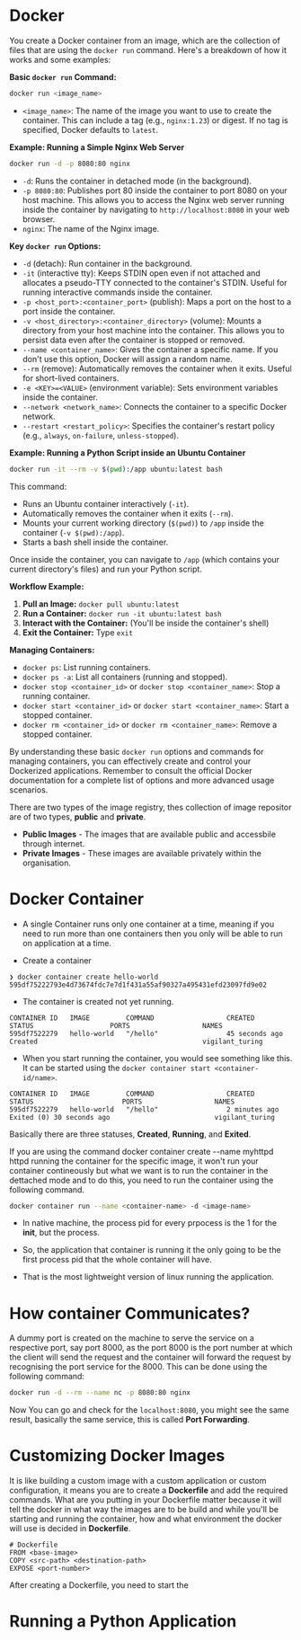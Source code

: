 # Docker

You create a Docker container from an image, which are the collection of files that are using the `docker run` command. Here's a breakdown of how it works and some examples:

**Basic `docker run` Command:**

```bash
docker run <image_name>
```

* `<image_name>`: The name of the image you want to use to create the container. This can include a tag (e.g., `nginx:1.23`) or digest.  If no tag is specified, Docker defaults to `latest`.

**Example: Running a Simple Nginx Web Server**

```bash
docker run -d -p 8080:80 nginx
```

* `-d`: Runs the container in detached mode (in the background).
* `-p 8080:80`:  Publishes port 80 inside the container to port 8080 on your host machine. This allows you to access the Nginx web server running inside the container by navigating to `http://localhost:8080` in your web browser.
* `nginx`: The name of the Nginx image.


**Key `docker run` Options:**

* `-d` (detach): Run container in the background.
* `-it` (interactive tty):  Keeps STDIN open even if not attached and allocates a pseudo-TTY connected to the container's STDIN.  Useful for running interactive commands inside the container.
* `-p <host_port>:<container_port>` (publish):  Maps a port on the host to a port inside the container.
* `-v <host_directory>:<container_directory>` (volume):  Mounts a directory from your host machine into the container.  This allows you to persist data even after the container is stopped or removed.
* `--name <container_name>`: Gives the container a specific name.  If you don't use this option, Docker will assign a random name.
* `--rm` (remove): Automatically removes the container when it exits.  Useful for short-lived containers.
* `-e <KEY>=<VALUE>` (environment variable): Sets environment variables inside the container.
* `--network <network_name>`: Connects the container to a specific Docker network.
* `--restart <restart_policy>`: Specifies the container's restart policy (e.g., `always`, `on-failure`, `unless-stopped`).

**Example: Running a Python Script inside an Ubuntu Container**

```bash
docker run -it --rm -v $(pwd):/app ubuntu:latest bash
```

This command:

* Runs an Ubuntu container interactively (`-it`).
* Automatically removes the container when it exits (`--rm`).
* Mounts your current working directory (`$(pwd)`) to `/app` inside the container (`-v $(pwd):/app`).
* Starts a bash shell inside the container.

Once inside the container, you can navigate to `/app` (which contains your current directory's files) and run your Python script.


**Workflow Example:**

1. **Pull an Image:**  `docker pull ubuntu:latest`
2. **Run a Container:** `docker run -it ubuntu:latest bash`
3. **Interact with the Container:** (You'll be inside the container's shell)
4. **Exit the Container:**  Type `exit`


**Managing Containers:**

* `docker ps`: List running containers.
* `docker ps -a`: List all containers (running and stopped).
* `docker stop <container_id>` or `docker stop <container_name>`: Stop a running container.
* `docker start <container_id>` or `docker start <container_name>`: Start a stopped container.
* `docker rm <container_id>` or `docker rm <container_name>`: Remove a stopped container.


By understanding these basic `docker run` options and commands for managing containers, you can effectively create and control your Dockerized applications. Remember to consult the official Docker documentation for a complete list of options and more advanced usage scenarios.

There are two types of the image registry, thes collection of image repositor are of two types, **public** and **private**. 

- **Public Images** - The images that are available public and accessbile through internet.
- **Private Images** - These images are available privately within the organisation.

# Docker Container

- A single Container runs only one container at a time, meaning if you need to run more than one containers then you only will be able to run on application at a time. 

- Create a container
```
❯ docker container create hello-world
595df75222793e4d73674fdc7e7d1f431a55af90327a495431efd23097fd9e02
```

- The container is created not yet running.
```
CONTAINER ID   IMAGE         COMMAND                  CREATED          STATUS                   PORTS                  NAMES
595df7522279   hello-world   "/hello"                 45 seconds ago   Created                                         vigilant_turing
```

- When you start running the container, you would see something like this. It can be started using the `docker container start <container-id/name>`.

```
CONTAINER ID   IMAGE         COMMAND                  CREATED         STATUS                      PORTS                  NAMES
595df7522279   hello-world   "/hello"                 2 minutes ago   Exited (0) 30 seconds ago                          vigilant_turing
```

Basically there are three statuses, **Created**, **Running**, and **Exited**.

If you are using the command docker container create --name myhttpd httpd running the container for the specific image, it won't run your container contineously but what we want is to run the container in the dettached mode and to do this, you need to run the container using the following command.

```bash
docker container run --name <container-name> -d <image-name>
```

- In native machine, the process pid for every prpocess is the 1 for the **init**, but the process.

- So, the application that container is running it the only going to be the first process pid that the whole container will have.

- That is the most lightweight version of linux running the application.  

# How container Communicates?

A dummy port is created on the machine to serve the service on a respective port, say port 8000, as the port 8000 is the port number at which the client will send the request and the container will forward the request by recognising the port service for the 8000. This can be done using the following command:

```bash 
docker run -d --rm --name nc -p 8080:80 nginx
```

Now You can go and check for the `localhost:8080`, you might see the same result, basically the same service, this is called **Port Forwarding**.

# Customizing Docker Images

It is like building a custom image with a custom application or custom configuration, it means you are to create a **Dockerfile** and add the required commands. What are you putting in your Dockerfile matter because it will tell the docker in what way the images are to be build and while you'll be starting and running the container, how and what environment the docker will use is decided in **Dockerfile**.

```
# Dockerfile
FROM <base-image>
COPY <src-path> <destination-path>
EXPOSE <port-number>
```

After creating a Dockerfile, you need to start the 

# Running a Python Application



